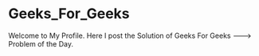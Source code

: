 # Geeks_For_Geeks

Welcome to My Profile.
Here I post the Solution of Geeks For Geeks ---> Problem of the Day.
 

